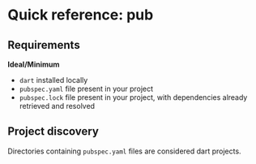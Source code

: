 # Quick reference: pub

## Requirements

**Ideal/Minimum**
- `dart` installed locally
- `pubspec.yaml` file present in your project
- `pubspec.lock` file present in your project, with dependencies already retrieved and resolved 

## Project discovery

Directories containing `pubspec.yaml` files are considered dart projects.